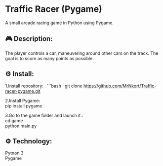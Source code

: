 # Traffic Racer (Pygame)

A small arcade racing game in Python using Pygame.

## 🎮 Description:

The player controls a car, maneuvering around other cars on the track. The goal is to score as many points as possible.

## ⚙️ Install:

1.Install repository:
   ```bash
   git clone https://github.com/MrNkort/Traffic-racer-pygame.git

2.Install Pygame:\
pip install pygame

3.Go to the game folder and launch it.:\
cd game \
python main.py

## ⚙️ Technology:
Pytnon 3 \
Pygame

